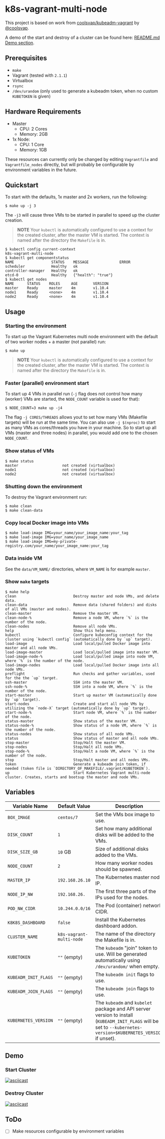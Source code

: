 # k8s-vagrant-multi-node
This project is based on work from [coolsvap/kubeadm-vagrant](https://github.com/coolsvap/kubeadm-vagrant) by [@coolsvap](https://twitter.com/coolsvap).

A demo of the start and destroy of a cluster can be found here: [README.md Demo section](#demo).

## Prerequisites
* `make`
* Vagrant (tested with `2.1.1`)
* Virtualbox
* `rsync`
* `/dev/urandom` (only used to generate a kubeadm token, when no custom `KUBETOKEN` is given)

## Hardware Requirements
* Master
    * CPU: 2 Cores
    * Memory: 2GB
* 1x Node:
    * CPU: 1 Core
    * Memory: 1GB

These resources can currently only be changed by editing `Vagrantfile` and `Vagrantfile_nodes` directly,
but will probably be configurable by environment variables in the future.

## Quickstart
To start with the defaults, 1x master and 2x workers, run the following:
```
$ make up -j 3
```
The `-j3` will cause three VMs to be started in parallel to speed up the cluster creation.
> **NOTE** Your `kubectl` is automatically configured to use a context for the
> created cluster, after the master VM is started.
> The context is named after the directory the `Makefile` is in.

```
$ kubectl config current-context
k8s-vagrant-multi-node
$ kubectl get componentstatus
NAME                 STATUS    MESSAGE              ERROR
scheduler            Healthy   ok
controller-manager   Healthy   ok
etcd-0               Healthy   {"health": "true"}
$ kubectl get nodes
NAME      STATUS    ROLES     AGE       VERSION
master    Ready     master    4m        v1.10.4
node1     Ready     <none>    4m        v1.10.4
node2     Ready     <none>    4m        v1.10.4
```

## Usage
### Starting the environment
To start up the Vagrant Kubernetes multi node environment with the default of two worker nodes + a master (not parallel) run:
```
$ make up
```
> **NOTE** Your `kubectl` is automatically configured to use a context for the
> created cluster, after the master VM is started.
> The context is named after the directory the `Makefile` is in.

### Faster (parallel) environment start
To start up 4 VMs in parallel run (`-j` flag does not control how many (worker) VMs are started, the `NODE_COUNT` variable is used for that):
```
$ NODE_COUNT=3 make up -j4
```
The flag `-j CORES/THREADS` allows yout to set how many VMs (Makefile targets) will be run at the same time.
You can also use `-j $(nproc)` to start as many VMs as cores/threads you have in your machine.
So to start up all VMs (master and three nodes) in parallel, you would add one to the chosen `NODE_COUNT`.

### Show status of VMs
```
$ make status
master                    not created (virtualbox)
node1                     not created (virtualbox)
node2                     not created (virtualbox)
```

### Shutting down the environment
To destroy the Vagrant environment run:
```
$ make clean
$ make clean-data
```

### Copy local Docker image into VMs
```
$ make load-image IMG=your_name/your_image_name:your_tag
$ make load-image IMG=your_name/your_image_name
$ make load-image IMG=my-private-registry.com/your_name/your_image_name:your_tag
```

### Data inside VM
See the `data/VM_NAME/` directories, where `VM_NAME` is for example `master`.

### Show `make` targets
```
$ make help
clean                          Destroy master and node VMs, and delete data.
clean-data                     Remove data (shared folders) and disks of all VMs (master and nodes).
clean-master                   Remove the master VM.
clean-node-%                   Remove a node VM, where `%` is the number of the node.
clean-nodes                    Remove all node VMs.
help                           Show this help menu.
kubectl                        Configure kubeconfig context for the cluster using `kubectl config` (automatically done by `up` target).
load-image                     Load local/pulled Docker image into master and all node VMs.
load-image-master              Load local/pulled image into master VM.
load-image-node-%              Load local/pulled image into node VM, where `%` is the number of the node.
load-image-nodes               Load local/pulled Docker image into all node VMs.
preflight                      Run checks and gather variables, used for the the `up` target.
ssh-master                     SSH into the master VM.
ssh-node-%                     SSH into a node VM, where `%` is the number of the node.
start-master                   Start up master VM (automatically done by `up` target).
start-nodes                    Create and start all node VMs by utilizing the `node-X` target (automatically done by `up` target).
start-node-%                   Start node VM, where `%` is the number of the node.
status-master                  Show status of the master VM.
status-node-%                  Show status of a node VM, where `%` is the number of the node.
status-nodes                   Show status of all node VMs.
status                         Show status of master and all node VMs.
stop-master                    Stop/Halt the master VM.
stop-nodes                     Stop/Halt all node VMs.
stop-node-%                    Stop/Halt a node VM, where `%` is the number of the node.
stop                           Stop/Halt master and all nodes VMs.
token                          Generate a kubeadm join token, if needed (token file is `DIRECTORY_OF_MAKEFILE/.vagrant/KUBETOKEN`).
up                             Start Kubernetes Vagrant multi-node cluster. Creates, starts and bootsup the master and node VMs.
```

## Variables
| Variable Name        | Default Value            | Description                                                                                                                                                      |
| -------------------- | ------------------------ | ---------------------------------------------------------------------------------------------------------------------------------------------------------------- |
| `BOX_IMAGE`          | `centos/7`               | Set the VMs box image to use.                                                                                                                                    |
| `DISK_COUNT`         | `1`                      | Set how many additional disks will be added to the VMs.                                                                                                          |
| `DISK_SIZE_GB`       | `10` GB                  | Size of additional disks added to the VMs.                                                                                                                       |
| `NODE_COUNT`         | `2`                      | How many worker nodes should be spawned.                                                                                                                         |
| `MASTER_IP`          | `192.168.26.10`          | The Kubernetes master node IP.                                                                                                                                   |
| `NODE_IP_NW`         | `192.168.26.`            | The first three parts of the IPs used for the nodes.                                                                                                             |
| `POD_NW_CIDR`        | `10.244.0.0/16`          | The Pod (container) network CIDR.                                                                                                                                |
| `K8K8S_DASHBOARD`    | `false`                  | Install the Kubernetes dashboard addon.                                                                                                                          |
| `CLUSTER_NAME`       | `k8s-vagrant-multi-node` | The name of the directory the Makefile is in.                                                                                                                    |
| `KUBETOKEN`          | `""` (empty)             | The `kubeadm` "join" token to use. Will be generated automatically using `/dev/urandom/` when empty.                                                             |
| `KUBEADM_INIT_FLAGS` | `""` (empty)             | The `kubeadm init` flags to use.                                                                                                                                 |
| `KUBEADM_JOIN_FLAGS` | `""` (empty)             | The `kubeadm join` flags to use.                                                                                                                                 |
| `KUBERNETES_VERSION` | `""` (empty)             | The `kubeadm` and `kubelet` package and API server version to install (`KUBEADM_INIT_FLAGS` will be set to `--kubernetes-version=$KUBERNETES_VERSION` if unset). |

## Demo
### Start Cluster
[![asciicast](https://asciinema.org/a/186375.png)](https://asciinema.org/a/186375)

### Destroy Cluster
[![asciicast](https://asciinema.org/a/186376.png)](https://asciinema.org/a/186376)

## ToDo
- [ ] Make resources configurable by environment variables

